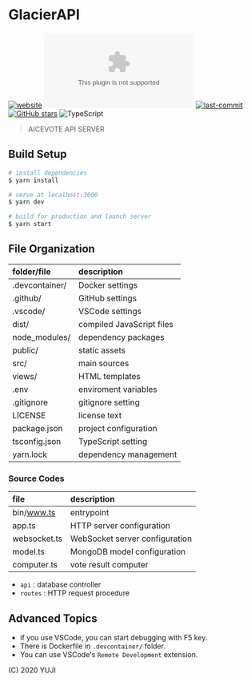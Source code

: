 # GlacierAPI

[![website](https://img.shields.io/website?url=https://api.aicevote.com&style=flat-square)](https://api.aicevote.com)
[![mozilla-observatory](https://img.shields.io/mozilla-observatory/grade/api.aicevote.com?publish&style=flat-square)](https://observatory.mozilla.org/analyze/api.aicevote.com)
[![last-commit](https://img.shields.io/github/last-commit/aicevote/GlacierAPI?style=flat-square)](https://github.com/aicevote/GlacierAPI/commits/master)
[![GitHub stars](https://img.shields.io/github/stars/aicevote/GlacierAPI.svg?style=flat-square)](https://github.com/aicevote/GlacierAPI)
![TypeScript](https://img.shields.io/github/languages/top/aicevote/GlacierAPI.svg?style=flat-square)

> AICEVOTE API SERVER

## Build Setup

``` bash
# install dependencies
$ yarn install

# serve at localhost:3000
$ yarn dev

# build for production and launch server
$ yarn start
```

## File Organization

|folder/file|description|
|:--|:--|
|.devcontainer/|Docker settings|
|.github/|GitHub settings|
|.vscode/|VSCode settings|
|dist/|compiled JavaScript files|
|node_modules/|dependency packages|
|public/|static assets|
|src/|main sources|
|views/|HTML templates|
|.env|enviroment variables|
|.gitignore|gitignore setting|
|LICENSE|license text|
|package.json|project configuration|
|tsconfig.json|TypeScript setting|
|yarn.lock|dependency management|

### Source Codes

|file|description|
|:--|:--|
|bin/www.ts|entrypoint|
|app.ts|HTTP server configuration|
|websocket.ts|WebSocket server configuration|
|model.ts|MongoDB model configuration|
|computer.ts|vote result computer|

- `api` : database controller
- `routes` : HTTP request procedure

## Advanced Topics

- if you use VSCode, you can start debugging with F5 key.
- There is Dockerfile in `.devcontainer/` folder.
- You can use VSCode's `Remote Development` extension.

(C) 2020 YUJI
